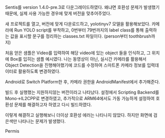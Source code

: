 Sentis를 version 1.4.0-pre.3로 다운그레이드하였다. 왜냐면 호환성 문제가 발생했기 때문에,
실제 사용 가능한 경우에 맞게 버전을 맞추어주었다.

새 프로젝트를 열고, 버전에 맞게 다운로드하고, yolotinyv7 모델을 활용해보았다.
카메라에 Run YOLO script를 부착하고, 0번부터 79번까지의 label class를 통해 출력하는 값을 표시할 문구를 정리하는 classes.txt 파일이다. (person부터 toothbrush까지)

처음 얻은 샘플은 Video를 입력하여 해당 video에 있는 object 들을 인식하고, 그 위치에 Box를 입히는 샘플 예시였다.
나는 동영상이 아닌, 실시간 카메라를 활용해서 Object Detection을 진행해야했기에 코드를 수정하여 스마트폰 카메라 정보를 입력데이터로 활용하도록 변경하였다.

Android로 Switch Platform한 후, 카메라 권한을 AndroidManifest에서 추가해준다.

빌드 후 실행했는 지원하지않는 버전이라고 나타났다.
설정에서 Scripting Backend를 Mono->IL2CPP로 변경하였고, 추가적으로 ARM64에서도 가동 가능하게 설정하여 호환성 문제를 해결하고자 하였고 다시 빌드하였다.

이렇게 해결하고 실행해보니 더이상 호환성 에러는 나타나지 않았다. 하지만 화면에 검은색만 나타나는 문제가 발생했다.

Permis